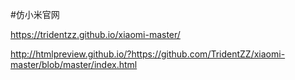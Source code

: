 ﻿#仿小米官网

https://tridentzz.github.io/xiaomi-master/

http://htmlpreview.github.io/?https://github.com/TridentZZ/xiaomi-master/blob/master/index.html
